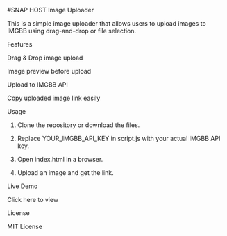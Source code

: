 #SNAP HOST Image Uploader

This is a simple image uploader that allows users to upload images to IMGBB using drag-and-drop or file selection.

Features

Drag & Drop image upload

Image preview before upload

Upload to IMGBB API

Copy uploaded image link easily


Usage

1. Clone the repository or download the files.


2. Replace YOUR_IMGBB_API_KEY in script.js with your actual IMGBB API key.


3. Open index.html in a browser.


4. Upload an image and get the link.



Live Demo

Click here to view

License

MIT License

